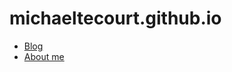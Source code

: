 # michaeltecourt.github.io

* [Blog](https://michaeltecourt.github.io)
* [About me](https://michaeltecourt.github.io/about)
